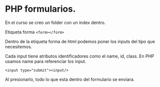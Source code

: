 # PHP formularios.
En el curso se creo un folder con un index dentro.


Etiqueta forma
`<form></form>`

Dentro de la etiqueta forma de html podemos poner los inputs del tipo que necesitemos. 

Cada input tiene atributos identificadores como el name, id, class. En PHP usamos name para referenciar los input.

`<input type="submit"><input/>`

Al presionarlo, todo lo que esta dentro del formulario se enviara.